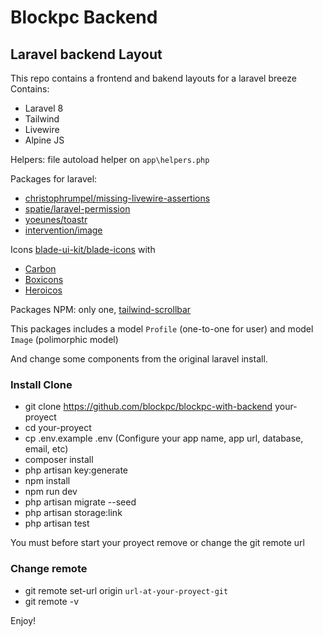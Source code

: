 # Blockpc Backend

## Laravel backend Layout

This repo contains a frontend and bakend layouts for a laravel breeze  
Contains:
- Laravel 8
- Tailwind
- Livewire
- Alpine JS

Helpers: file autoload helper on `app\helpers.php`

Packages for laravel:
- [christophrumpel/missing-livewire-assertions](https://github.com/christophrumpel/missing-livewire-assertions)
- [spatie/laravel-permission](https://spatie.be/index.php/docs/laravel-permission)
- [yoeunes/toastr](https://github.com/yoeunes/toastr)
- [intervention/image](http://image.intervention.io/)

Icons [blade-ui-kit/blade-icons](https://github.com/blade-ui-kit/blade-icons) with 
- [Carbon](https://github.com/codeat3/blade-carbon-icons)
- [Boxicons](https://github.com/mallardduck/blade-boxicons)
- [Heroicos](https://github.com/blade-ui-kit/blade-heroicons)

Packages NPM: only one, [tailwind-scrollbar](https://github.com/adoxography/tailwind-scrollbar)

This packages includes a model `Profile` (one-to-one for user) and model `Image` (polimorphic model)

And change some components from the original laravel install.


### Install Clone

- git clone https://github.com/blockpc/blockpc-with-backend your-proyect
- cd your-proyect
- cp .env.example .env (Configure your app name, app url, database, email, etc)
- composer install
- php artisan key:generate
- npm install
- npm run dev
- php artisan migrate --seed
- php artisan storage:link
- php artisan test

You must before start your proyect remove or change the git remote url

### Change remote

- git remote set-url origin `url-at-your-proyect-git`
- git remote -v

Enjoy!